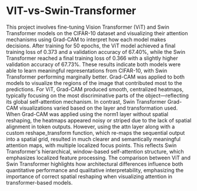 # VIT-vs-Swin-Transformer
This project involves fine-tuning Vision Transformer (ViT) and Swin Transformer models on the CIFAR-10 dataset and visualizing their attention mechanisms using Grad-CAM to interpret how each model makes decisions. After training for 50 epochs, the ViT model achieved a final training loss of 0.373 and a validation accuracy of 67.40%, while the Swin Transformer reached a final training loss of 0.366 with a slightly higher validation accuracy of 67.73%. These results indicate both models were able to learn meaningful representations from CIFAR-10, with Swin Transformer performing marginally better. Grad-CAM was applied to both models to visualize the regions of the image that contributed most to the predictions. For ViT, Grad-CAM produced smooth, centralized heatmaps, typically focusing on the most discriminative parts of the object—reflecting its global self-attention mechanism. In contrast, Swin Transformer Grad-CAM visualizations varied based on the layer and transformation used. When Grad-CAM was applied using the norm1 layer without spatial reshaping, the heatmaps appeared noisy or striped due to the lack of spatial alignment in token outputs. However, using the attn layer along with a custom reshape_transform function, which re-maps the sequential output into a spatial grid, resulted in much clearer and semantically meaningful attention maps, with multiple localized focus points. This reflects Swin Transformer's hierarchical, window-based self-attention structure, which emphasizes localized feature processing. The comparison between ViT and Swin Transformer highlights how architectural differences influence both quantitative performance and qualitative interpretability, emphasizing the importance of correct spatial reshaping when visualizing attention in transformer-based models.
